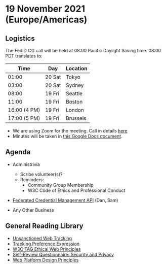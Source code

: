 # 19 November 2021 (Europe/Americas)

## Logistics

The FedID CG call will be held at 08:00 Pacific Daylight Saving time. 08:00 PDT translates to:

| Time         | Day    | Location      |
| ------------ | ------ | ------------- |
| 01:00        | 20 Sat | Tokyo         |
| 03:00        | 20 Sat | Sydney        |
| 08:00        | 19 Fri | Seattle       |
| 11:00        | 19 Fri | Boston        |
| 16:00 (4 PM) | 19 Fri | London        |
| 17:00 (5 PM) | 19 Fri | Brussels      |

* We are using Zoom for the meeting. Call in details [here](https://www.w3.org/events/meetings/fe00b52d-3edf-4ad0-8b0f-3aa711bcab0e/20211015T080000) 
* Minutes will be taken in [this Google Docs document](https://docs.google.com/document/d/1O7Rn8Aj4rsYWohdEP61lnGdgkai0xTZFQgm7XEA0RBM/edit#).


## Agenda

* Administrivia
   * Scribe volunteer(s)?
   * Reminders: 
     * Community Group Membership
     * W3C Code of Ethics and Professional Conduct
 
* [Federated Credential Management API](https://github.com/WICG/FedCM) (Dan, Sam) 
 
* Any Other Business


## General Reading Library
* [Unsanctioned Web Tracking](https://www.w3.org/2001/tag/doc/unsanctioned-tracking/)
* [Tracking Preference Expression](https://www.w3.org/TR/tracking-dnt/)
* [W3C TAG Ethical Web Principles](https://www.w3.org/2001/tag/doc/ethical-web-principles/)
* [Self-Review Questionnaire: Security and Privacy](https://www.w3.org/TR/security-privacy-questionnaire/)
* [Web Platform Design Principles](https://w3ctag.github.io/design-principles/)